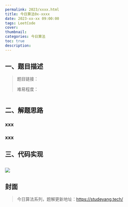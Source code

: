 ```yaml
---
permalink: 2023/xxxx.html
title: 今日算法0x-xxxx
date: 2023-xx-xx 09:00:00
tags: LeetCode
cover: 
thumbnail: 
categories: 今日算法
toc: true
description: 
---
```


## 一、题目描述

> 题目链接：
>
> 难易程度：



```html

```

<!-- more -->

## 二、解题思路

### xxx



### xxx



## 三、代码实现


```java

```

![](https://technotes.oss-cn-shenzhen.aliyuncs.com/2023/202303052135542.gif)

## 封面



> 今日算法系列，题解更新地址：https://studeyang.tech/

